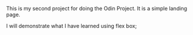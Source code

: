 This is my second project for doing the Odin Project. It is a simple landing page.

I will demonstrate what I have learned using flex box;

